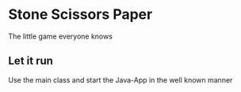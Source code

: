 # Stone Scissors Paper
The little game everyone knows

## Let it run

Use the main class and start the Java-App in the well known manner
